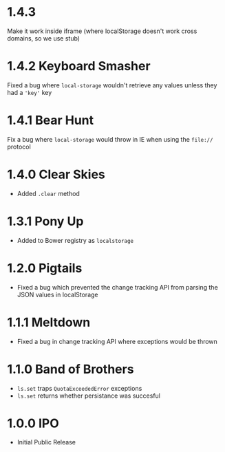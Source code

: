 # 1.4.3

Make it work inside iframe (where localStorage doesn't work cross domains, so we use stub)

# 1.4.2 Keyboard Smasher

Fixed a bug where `local-storage` wouldn't retrieve any values unless they had a `'key'` key

# 1.4.1 Bear Hunt

Fix a bug where `local-storage` would throw in IE when using the `file://` protocol

# 1.4.0 Clear Skies

- Added `.clear` method

# 1.3.1 Pony Up

- Added to Bower registry as `localstorage`

# 1.2.0 Pigtails

- Fixed a bug which prevented the change tracking API from parsing the JSON values in localStorage

# 1.1.1 Meltdown

- Fixed a bug in change tracking API where exceptions would be thrown

# 1.1.0 Band of Brothers

- `ls.set` traps `QuotaExceededError` exceptions
- `ls.set` returns whether persistance was succesful

# 1.0.0 IPO

- Initial Public Release
